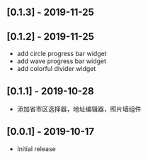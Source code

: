 ## [0.1.3] - 2019-11-25
## [0.1.2] - 2019-11-25

* add circle progress bar widget
* add wave progress bar widget
* add colorful divider widget

## [0.1.1] - 2019-10-28

* 添加省市区选择器，地址编辑器，照片墙组件

## [0.0.1] - 2019-10-17

* Initial release


